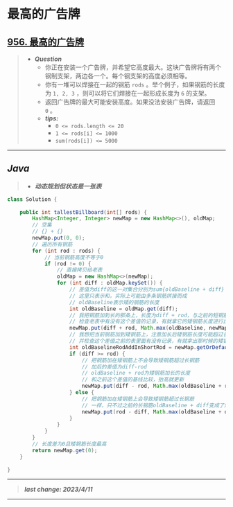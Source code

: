 # 最高的广告牌

## [956. 最高的广告牌](https://leetcode.cn/problems/tallest-billboard/)

> - ***Question***
>   - 你正在安装一个广告牌，并希望它高度最大。这块广告牌将有两个钢制支架，两边各一个。每个钢支架的高度必须相等。
>   - 你有一堆可以焊接在一起的钢筋 `rods` 。举个例子，如果钢筋的长度为 `1, 2, 3` ，则可以将它们焊接在一起形成长度为 `6` 的支架。
>   - 返回广告牌的最大可能安装高度。如果没法安装广告牌，请返回 `0` 。
>   - ***tips:***
>     - `0 <= rods.length <= 20`
>     - `1 <= rods[i] <= 1000`
>     - `sum(rods[i]) <= 5000`

---

## *Java*

> - ***动态规划但状态是一张表***

```java
class Solution {
    
    public int tallestBillboard(int[] rods) {
        HashMap<Integer, Integer> newMap = new HashMap<>(), oldMap;
        // 空集
        // {} + {}
        newMap.put(0, 0);
        // 遍历所有钢筋
        for (int rod : rods) {
            // 当前钢筋高度不等于0
            if (rod != 0) {
                // 直接拷贝给老表
                oldMap = new HashMap<>(newMap);
                for (int diff : oldMap.keySet()) {
                    // 差值为diff的这一对集合分别为sum{oldBaseline + diff} - sum{oldBaseline} = diff
                    // 这里只表示和，实际上可能由多条钢筋拼接而成
                    // oldBaseline表示矮的钢筋的长度
                    int oldBaseline = oldMap.get(diff);
                    // 我把钢筋加到长的那条上，长度为diff + rod，与之前的短钢筋产生新的差值rod+diff
                    // 检查老表中有没有这个差值的记录，有就拿它的矮钢筋长度进行比较，能抬高基线就抬，不然就是一条新的记录，直接加
                    newMap.put(diff + rod, Math.max(oldBaseline, newMap.getOrDefault(rod + diff, 0)));
                    // 我想把当前钢筋加到矮钢筋上，注意加长后矮钢筋长度可能超过长钢筋长度，要用绝对值算差值
                    // 并检查这个差值之前的表里面有没有记录，有就拿出那时候的矮钢筋长度，没有就返回0
                    int oldBaselineRodAddInShortRod = newMap.getOrDefault(Math.abs(rod - diff), 0);
                    if (diff >= rod) {
                        // 把钢筋加在矮钢筋上不会导致矮钢筋超过长钢筋
                        // 加后的差值为diff-rod
                        // oldBaseline + rod为矮钢筋加长的长度
                        // 和之前这个差值的基线比较，抬高就更新
                        newMap.put(diff - rod, Math.max(oldBaseline + rod, oldBaselineRodAddInShortRod));
                    } else {
                        // 把钢筋加在矮钢筋上会导致矮钢筋超过长钢筋
                        // 一样，只不过之前的长钢筋oldBaseline + diff变成了短钢筋，和之前记录比较一下看看能不能抬高基线
                        newMap.put(rod - diff, Math.max(oldBaseline + diff, oldBaselineRodAddInShortRod));
                    }
                }
            }
        }
        // 长度差为0且矮钢筋长度最高
        return newMap.get(0);
    }
    
}
```

---

> ***last change: 2023/4/11***

---
